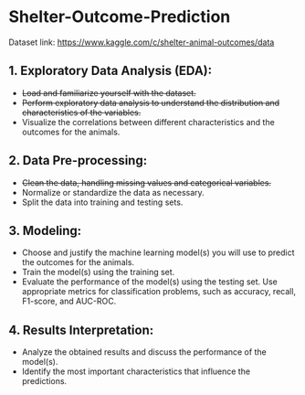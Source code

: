 # Shelter-Outcome-Prediction
Dataset link: https://www.kaggle.com/c/shelter-animal-outcomes/data

## 1. Exploratory Data Analysis (EDA):
- ~~Load and familiarize yourself with the dataset.~~
- ~~Perform exploratory data analysis to understand the distribution and characteristics of the variables.~~
- Visualize the correlations between different characteristics and the outcomes for the animals.

## 2. Data Pre-processing:
- ~~Clean the data, handling missing values and categorical variables.~~
- Normalize or standardize the data as necessary.
- Split the data into training and testing sets.

## 3. Modeling:
- Choose and justify the machine learning model(s) you will use to predict the outcomes for the animals.
- Train the model(s) using the training set.
- Evaluate the performance of the model(s) using the testing set. Use appropriate metrics for classification problems, such as accuracy, recall, F1-score, and AUC-ROC.

## 4. Results Interpretation:
- Analyze the obtained results and discuss the performance of the model(s).
- Identify the most important characteristics that influence the predictions.
